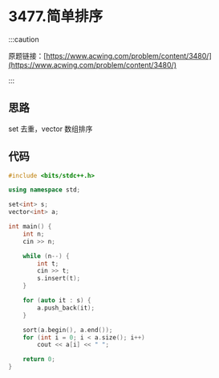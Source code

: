 # 3477.简单排序

:::caution

原题链接：[https://www.acwing.com/problem/content/3480/](https://www.acwing.com/problem/content/3480/)

:::

## 思路

set 去重，vector 数组排序

## 代码

```cpp
#include <bits/stdc++.h>

using namespace std;

set<int> s;
vector<int> a;

int main() {
    int n;
    cin >> n;

    while (n--) {
        int t;
        cin >> t;
        s.insert(t);
    }

    for (auto it : s) {
        a.push_back(it);
    }

    sort(a.begin(), a.end());
    for (int i = 0; i < a.size(); i++)
        cout << a[i] << " ";

    return 0;
}
```


